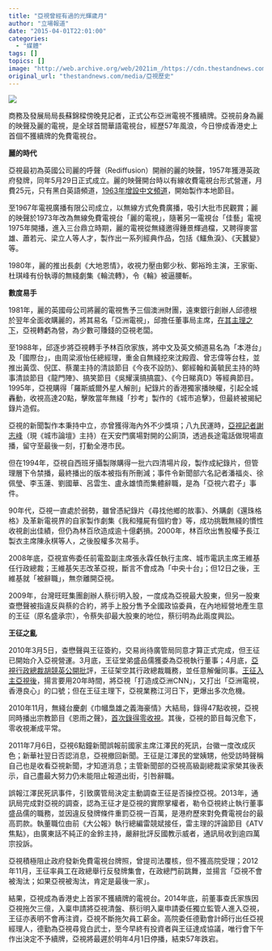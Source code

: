 ```yaml
---
title: "亞視曾經有過的光輝歲月"
author: "立場報道"
date: "2015-04-01T22:01:00"
categories:
  - "媒體"
tags: []
topics: []
image: "http://web.archive.org/web/2021im_/https://cdn.thestandnews.com/media/photos/cache/atvrip-28_NTsFZ_1200x0.png"
original_url: "thestandnews.com/media/亞視歷史"
---
```

![](http://web.archive.org/web/2021im_/https://cdn.thestandnews.com/media/photos/cache/atvrip-28_NTsFZ_1200x0.png)

商務及發展局局長蘇錦樑傍晚見記者，正式公布亞洲電視不獲續牌。亞視前身為麗的映聲及麗的電視，是全球首間華語電視台，經歷57年風浪，今日慘成香港史上首個不獲續牌的免費電視台。

**麗的時代**

亞視最初為英國公司麗的呼聲（Rediffusion）開辦的麗的映聲，1957年獲港英政府發牌，同年5月29日正式成立。麗的映聲開台時以有線收費電視台形式營運，月費25元，只有黑白英語頻道，[1963年增設中文頻道](http://web.archive.org/web/20210628145639/http://www.rthk.org.hk/broadcast75/topic03a.htm)，開始製作本地節目。

至1967年電視廣播有限公司成立，以無線方式免費廣播，吸引大批市民觀賞；麗的映聲於1973年改為無線免費電視台「麗的電視」，隨著另一電視台「佳藝」電視1975年開播，進入三台鼎立時期，麗的電視從無綫邀得鍾景輝過檔，又聘得麥當雄、蕭若元、梁立人等人才，製作出一系列經典作品，包括《鱷魚淚》、《天蠶變》等。

1980年，麗的推出長劇《大地恩情》，收視力壓由鄭少秋、鄭裕玲主演，王家衞、杜琪峰有份執導的無綫劇集《輪流轉》，令《輪》被逼腰斬。

**數度易手**

1981年，麗的英國母公司將麗的電視售予三個澳洲財團，遠東銀行創辦人邱德根於翌年全面收購麗的，將其易名「亞洲電視」，邱擔任董事局主席，[在其主理之下](http://web.archive.org/web/20210628145639/http://www2.hkej.com/instantnews/current/article/1008347)，亞視轉虧為營，為少數可賺錢的亞視老闆。

至1988年，邱逐步將亞視轉手予林百欣家族，將中文及英文頻道易名為「本港台」及「國際台」，由周梁淑怡任總經理，重金自無綫挖來沈殿霞、曾志偉等台柱，並推出黃霑、倪匡、蔡瀾主持的清談節目《今夜不設防》、鄭經翰和黃毓民主持的時事清談節目《龍門陣》、搞笑節目《吳耀漢搞搞震》、《今日睇真D》等經典節目。1995年，亞視購得「羅斯威爾外星人解剖」紀錄片的香港獨家播映權，引起全城轟動，收視高達20點，擊敗當年無綫「抄考」製作的《城市追擊》，但最終被揭紀錄片造假。

亞視的新聞製作本秉持中立，亦曾獲得海內外不少獎項；八九民運時，[亞視記者謝志峰](http://web.archive.org/web/20210628145639/http://hk.apple.nextmedia.com/news/art/20090506/12722044)（現《城市論壇》主持）在天安門廣場對開的公廁頂，透過長途電話做現場直播，留守至最後一刻，打動全港市民。

但在1994年，亞視自西班牙攝製隊購得一批六四清場片段，製作成紀錄片，但管理層下令禁播，最終播出的版本被指有所刪減；事件令新聞部六名記者潘福炎、徐佩瑩、李玉蓮、劉國華、呂雲生、盧永雄憤而集體辭職，是為「亞視六君子」事件。

90年代，亞視一直處於弱勢，雖曾憑紀錄片《尋找他鄉的故事》、外購劇《還珠格格》及革新電視界的自家製作劇集《我和殭屍有個約會》等，成功挑戰無綫的慣性收視創出佳績，但仍為林百欣造成逾十億虧損。2000年，林百欣出售股權予長江製衣主席陳永棋等人，之後股權多次易手。

2008年底，亞視宣佈委任前電盈副主席張永霖任執行主席、城市電訊主席王維基任行政總裁；王維基矢志改革亞視，斷言不會成為「中央十台」；但12日之後，王維基就「被辭職」，無奈離開亞視。

2009年，台灣旺旺集團創辦人蔡衍明入股，一度成為亞視最大股東，但另一股東查懋聲被指違反與蔡的合約，將手上股分售予全國政協委員，在內地經營地產生意的王征（原名盛承宗），令蔡失卻最大股東的地位，蔡衍明為此兩度興訟。

**王征之亂**

2010年3月5日，查懋聲與王征簽約，交易尚待廣管局同意才算正式完成，但王征已開始介入亞視營運。3月底，王征堂弟盛品儒獲委為亞視執行董事；4月底，[亞視行政總裁胡競英公開批](http://web.archive.org/web/20210628145639/http://hk.crntt.com/doc/1013/0/0/1/101300155.html)評，王征架空其行政總裁職務，並任意解僱同事。[王征入主亞視後](http://web.archive.org/web/20210628145639/http://paper.wenweipo.com/2011/03/06/HK1103060019.htm)，揚言要用20年時間，將亞視「打造成亞洲CNN」，又打出「亞洲電視，香港良心」的口號；但在王征主理下，亞視業務江河日下，更爆出多次危機。

2010年11月，無綫台慶劇《巾幗梟雄之義海豪情》大結局，錄得47點收視，亞視同時播出宗教節目《恩雨之聲》，[首次錄得零收視](http://web.archive.org/web/20210628145639/http://hk.apple.nextmedia.com/entertainment/art/20101130/14714171)。其後，亞視的節目每況愈下，零收視漸成平常。

2011年7月6日，亞視6點鐘新聞誤報前國家主席江澤民的死訊，台徽一度改成灰色；新華社翌日否認消息，亞視撤回新聞。王征是江澤民的堂姨甥，他受訪時聲稱自己也是收看亞視新聞，才知道消息；主管新聞部的亞視高級副總裁梁家榮其後表示，自己盡最大努力仍未能阻止報道出街，引咎辭職。

誤報江澤民死訊事件，引致廣管局決定主動調查王征是否操控亞視。2013年，通訊局完成對亞視的調查，認為王征才是亞視的實際掌權者，勒令亞視終止執行董事盛品儒的職務，並因違反發牌條件重罰亞視一百萬，是港府歷來對免費電視台的最高罰款。執董職位由前《大公報》執行總編雷競斌接任，雷主理的評論節目《ATV焦點》，由廣東話不純正的金鈴主持，嚴辭批評反國教示威者，通訊局收到逾四萬宗投訴。

亞視積極阻止政府發新免費電視台牌照，曾提司法覆核，但不獲高院受理；2012年11月，王征率員工在政總舉行反發牌集會，在政總門前跳舞，並揚言「亞視不會被淘汰；如果亞視被淘汰，肯定是最後一家」。

結果，亞視成為香港史上首家不獲續牌的電視台。2014年底，前董事查氏家族因亞視拖欠三億，入稟申請將亞視清盤、蔡衍明入稟申請委任獨立監管人進入亞視，王征亦表明不會再注資，亞視不斷拖欠員工薪金。高院委任德勤會計師行出任亞視經理人，德勤為亞視尋覓白武士，至今早終有投資者與王征達成協議，唯行會下午作出決定不予續牌，亞視將最遲於明年4月1日停播，結束57年跌宕。